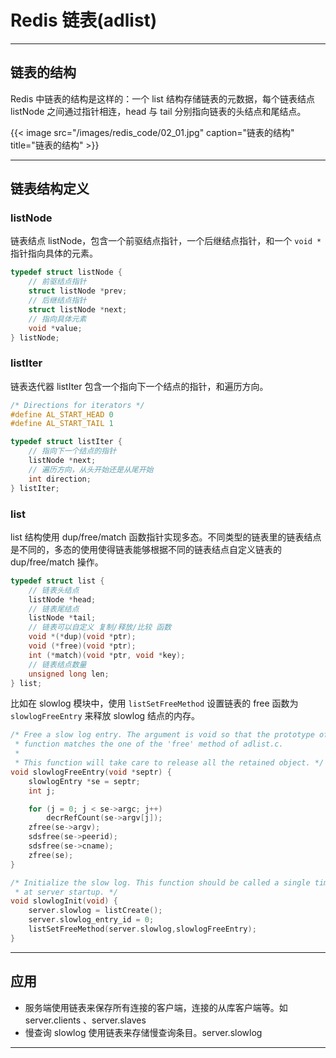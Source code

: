 # Redis 链表(adlist)


---

## 链表的结构

Redis 中链表的结构是这样的：一个 list 结构存储链表的元数据，每个链表结点 listNode 之间通过指针相连，head 与 tail 分别指向链表的头结点和尾结点。

{{< image src="/images/redis_code/02_01.jpg" caption="链表的结构" title="链表的结构" >}}

---

## 链表结构定义

### listNode

链表结点 listNode，包含一个前驱结点指针，一个后继结点指针，和一个 `void *` 指针指向具体的元素。

``` C
typedef struct listNode {
    // 前驱结点指针
    struct listNode *prev;
    // 后继结点指针
    struct listNode *next;
    // 指向具体元素
    void *value;
} listNode;
```

### listIter

链表迭代器 listIter 包含一个指向下一个结点的指针，和遍历方向。

``` C
/* Directions for iterators */
#define AL_START_HEAD 0
#define AL_START_TAIL 1

typedef struct listIter {
    // 指向下一个结点的指针
    listNode *next;
    // 遍历方向，从头开始还是从尾开始
    int direction;
} listIter;
```

### list

list 结构使用 dup/free/match 函数指针实现多态。不同类型的链表里的链表结点是不同的，多态的使用使得链表能够根据不同的链表结点自定义链表的 dup/free/match 操作。

``` C
typedef struct list {
    // 链表头结点
    listNode *head;
    // 链表尾结点
    listNode *tail;
    // 链表可以自定义 复制/释放/比较 函数
    void *(*dup)(void *ptr);
    void (*free)(void *ptr);
    int (*match)(void *ptr, void *key);
    // 链表结点数量
    unsigned long len;
} list;
```

比如在 slowlog 模块中，使用 `listSetFreeMethod` 设置链表的 free 函数为 `slowlogFreeEntry` 来释放 slowlog 结点的内存。

``` C
/* Free a slow log entry. The argument is void so that the prototype of this
 * function matches the one of the 'free' method of adlist.c.
 *
 * This function will take care to release all the retained object. */
void slowlogFreeEntry(void *septr) {
    slowlogEntry *se = septr;
    int j;

    for (j = 0; j < se->argc; j++)
        decrRefCount(se->argv[j]);
    zfree(se->argv);
    sdsfree(se->peerid);
    sdsfree(se->cname);
    zfree(se);
}

/* Initialize the slow log. This function should be called a single time
 * at server startup. */
void slowlogInit(void) {
    server.slowlog = listCreate();
    server.slowlog_entry_id = 0;
    listSetFreeMethod(server.slowlog,slowlogFreeEntry);
}
```

---

## 应用

- 服务端使用链表来保存所有连接的客户端，连接的从库客户端等。如 server.clients 、server.slaves
- 慢查询 slowlog 使用链表来存储慢查询条目。server.slowlog

---

